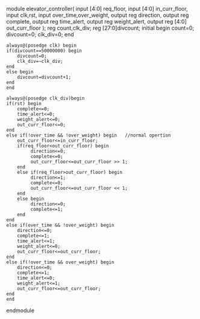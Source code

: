 module elevator_controller(
    input [4:0] req_floor,
    input [4:0] in_curr_floor,
    input clk,rst,
    input over_time,over_weight,
    output reg direction,
    output reg complete,
    output reg time_alert,
    output reg weight_alert,
    output reg [4:0] out_curr_floor
    );
    reg count,clk_div;
    reg [27:0]divcount;
    initial begin
    count=0;
    divcount=0;
    clk_div=0;
    end
    
    always@(posedge clk) begin
    if(divcount==50000000) begin
        divcount=0;
        clk_div=~clk_div;
    end
    else begin
        divcount=divcount+1;
    end
    end
    
    always@(posedge clk_div)begin
    if(rst) begin
        complete<=0;
        time_alert<=0;
        weight_alert<=0;
        out_curr_floor<=0;
    end
    else if(!over_time && !over_weight) begin   //normal opertion
        out_curr_floor<=in_curr_floor;
        if(req_floor<out_curr_floor) begin
             direction<=0;
             complete<=0;
             out_curr_floor<=out_curr_floor >> 1;
        end
        else if(req_floor>out_curr_floor) begin
             direction<=1;
             complete<=0;
             out_curr_floor<=out_curr_floor << 1;
        end
        else begin
             direction<=0;
             complete<=1;
        end
    end
    else if(over_time && !over_weight) begin
        direction<=0;
        complete<=1;
        time_alert<=1;
        weight_alert<=0;
        out_curr_floor<=out_curr_floor;
    end
    else if(!over_time && over_weight) begin
        direction<=0;
        complete<=1;
        time_alert<=0;
        weight_alert<=1;
        out_curr_floor<=out_curr_floor;
    end
    end
endmodule